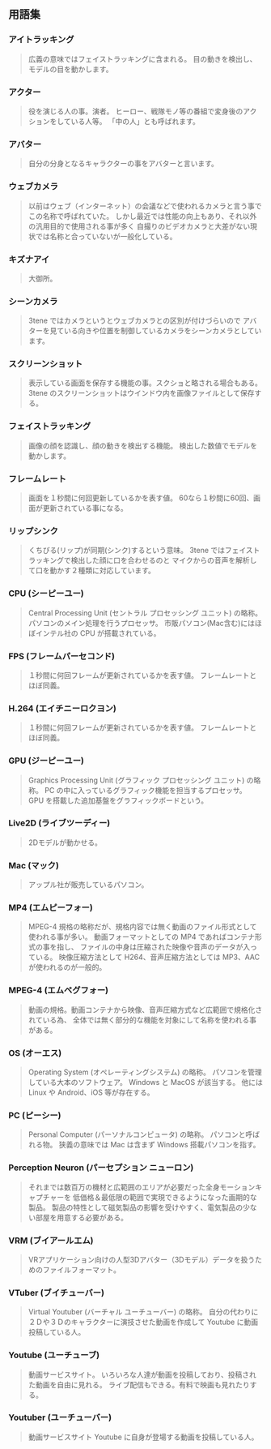 ## 用語集

### アイトラッキング

>広義の意味ではフェイストラッキングに含まれる。
>目の動きを検出し、モデルの目を動かします。


### アクター

>役を演じる人の事。演者。
>ヒーロー、戦隊モノ等の番組で変身後のアクションをしている人等。
>「中の人」とも呼ばれます。


### アバター

>自分の分身となるキャラクターの事をアバターと言います。


### ウェブカメラ

>以前はウェブ（インターネット）の会議などで使われるカメラと言う事でこの名称で呼ばれていた。
>しかし最近では性能の向上もあり、それ以外の汎用目的で使用される事が多く
>自撮りのビデオカメラと大差がない現状では名称と合っていないが一般化している。


### キズナアイ

>大御所。


### シーンカメラ

>3tene ではカメラというとウェブカメラとの区別が付けづらいので
>アバターを見ている向きや位置を制御しているカメラをシーンカメラとしています。


### スクリーンショット

>表示している画面を保存する機能の事。スクショと略される場合もある。
>3tene のスクリーンショットはウインドウ内を画像ファイルとして保存する。


### フェイストラッキング

>画像の顔を認識し、顔の動きを検出する機能。
>検出した数値でモデルを動かします。


### フレームレート

>画面を１秒間に何回更新しているかを表す値。
>60なら１秒間に60回、画面が更新されている事になる。


### リップシンク

>くちびる(リップ)が同期(シンク)するという意味。
>3tene ではフェイストラッキングで検出した顔に口を合わせるのと
>マイクからの音声を解析して口を動かす２種類に対応しています。


### CPU (シーピーユー)

>Central Processing Unit (セントラル プロセッシング ユニット) の略称。
>パソコンのメイン処理を行うプロセッサ。
>市販パソコン(Mac含む)にはほぼインテル社の CPU が搭載されている。


### FPS (フレームパーセコンド)

>１秒間に何回フレームが更新されているかを表す値。
>フレームレートとほぼ同義。


### H.264 (エイチニーロクヨン)

>１秒間に何回フレームが更新されているかを表す値。
>フレームレートとほぼ同義。


### GPU (ジーピーユー)

>Graphics Processing Unit (グラフィック プロセッシング ユニット) の略称。
>PC の中に入っているグラフィック機能を担当するプロセッサ。
>GPU を搭載した追加基盤をグラフィックボードという。


### Live2D (ライブツーディー)

>2Dモデルが動かせる。


### Mac (マック)

>アップル社が販売しているパソコン。


### MP4 (エムピーフォー)

>MPEG-4 規格の略称だが、規格内容では無く動画のファイル形式として使われる事が多い。
>動画フォーマットとしての MP4 であればコンテナ形式の事を指し、
>ファイルの中身は圧縮された映像や音声のデータが入っている。
>映像圧縮方法として H264、音声圧縮方法としては MP3、AAC が使われるのが一般的。


### MPEG-4 (エムペグフォー)

>動画の規格。動画コンテナから映像、音声圧縮方式など広範囲で規格化されている為、
>全体では無く部分的な機能を対象にして名称を使われる事がある。


### OS (オーエス)

>Operating System (オペレーティングシステム) の略称。
>パソコンを管理している大本のソフトウェア。
>Windows と MacOS が該当する。
>他には Linux や Android、iOS 等が存在する。


### PC (ピーシー)

>Personal Computer (パーソナルコンピュータ) の略称。
>パソコンと呼ばれる物。
>狭義の意味では Mac は含まず Windows 搭載パソコンを指す。


### Perception Neuron (パーセプション ニューロン)

>それまでは数百万の機材と広範囲のエリアが必要だった全身モーションキャプチャーを
>低価格＆最低限の範囲で実現できるようになった画期的な製品。
>製品の特性として磁気製品の影響を受けやすく、電気製品の少ない部屋を用意する必要がある。


### VRM (ブイアールエム)

>VRアプリケーション向けの人型3Dアバター（3Dモデル）データを扱うためのファイルフォーマット。


### VTuber (ブイチューバー)

>Virtual Youtuber (バーチャル ユーチューバー) の略称。
>自分の代わりに２Ｄや３Ｄのキャラクターに演技させた動画を作成して
>Youtube に動画投稿している人。


### Youtube (ユーチューブ)

>動画サービスサイト。
>いろいろな人達が動画を投稿しており、投稿された動画を自由に見れる。
>ライブ配信もできる。有料で映画も見れたりする。


### Youtuber (ユーチューバー)

>動画サービスサイト Youtube に自身が登場する動画を投稿している人。



